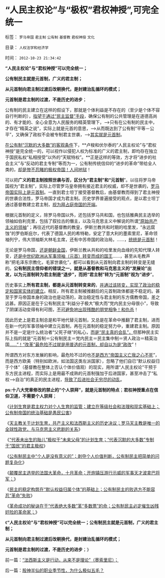 # “人民主权论”与“极权”君权神授”,可完全统一

标签： `罗马帝国` `君主制` `公有制` `基督教` `君权神授` `文化` 

目录： `人权法学和经济学`

时间： `2012-10-23 21:34:42`

**“人民主权论”与“君权神授”可以完全统一；**

**公有制民主就是元首制，广义的君主制；**

**从元首制向君主制过渡后改朝换代，是封建治乱循环的模式；**

**元首制是君主制的过渡，不是历史的进步**；

公有制的民主建立在这样的假设下，那就是个体利益是不存在的（至少是个体不容自行判断的），[指望于通过“民主监督”手段](../../../2009/3/2/人性本私；民主不是治腐败的速效灵丹.md)，确保公有制的公共管理是在道德高尚的、有才能的、全心全意为人民服务的精英管理下，——>只有在公有制的民主中，才存在“精英之说”，实际上就是元首的意思，——>从而既达到了公有制“平等－公平”，又确保了政权不会被专制君主世袭，——>[其实就是元首制](../../../2012/5/8/乌托邦的元首，形象总是无可奈何花落去.md)。

[在公有制“沉默的大多数”的客观条件](../../../2012/9/13/瞎了眼的公害，沉默中的国民.md)下，**卢梭和伏尔泰的“人民主权论”与“君权神授”是完全统一的，可以视作以侵犯人权为标准的广义的君主制，即均存在独立于国民私权“私相授受”以外的“天赋特权”。**正是这样的等效，方才将“进步的社会主义”与“反动的君主专制”等而为一，公有制传统信仰的“进步的革命”带给全人类的，[却是惨不忍睹的极权帝国！人间地狱](../../../2012/8/22/天堂，地狱，信仰，个人主义.md)！

可以把**广义的君主制按照世袭与否，区分为“君主制”和“元首制**”。以往将罗马帝国视为“君主制”，实际上尽管罗马皇帝拥有接近君主的权威，却不是世袭的，[罗马帝国实际上是元首制](../../../2010/11/27/政教合一的党团组织胜过个人威权政治.md)。一直到君士坦丁接受基督教后，由基督教而得到了君主神授的世袭合法性，罗马帝国才成为君主制。历史学界普遍接受的观点，是以君士坦丁通过基督教建立君主制，[视为拜占庭帝国的开端](../../../2010/9/24/罗马帝国的兴亡和内敛特性.md)。

根据元首制的定义，除罗马帝国以外，还包括罗马共和国，也包括雅典民主选举的领袖如伯利克里，包括了叙拉古的僭主，以及马克思主义中解说的所谓[“原始共产主义的领袖](../../../2011/7/21/“原始共产主义”就是原始奴隶制.md)”；再往近代的基督教的教皇，伊斯兰教共和时期的哈里发，“永远腐蚀”的罗伯斯庇尔，代表了德国人民的希特勒，安定了意大利的墨索里尼，革命领袖列宁，伟大领袖斯大林毛主席，还有中苏帝国的政治局，……，[统统是元首制](../../../2010/11/13/基督教宣布了罗马法治和《罗马法》的灭亡.md)！

无论是罗马帝国，[还是朝鲜金国](../../../2012/1/7/金正恩同学当班长的政治价值.md)，伊斯兰教从共和的哈里发向血缘的先知代理人转变，[还是中世纪欧洲从军事领袖（元首）转变而成的国王](../../../2011/11/20/罗马共和国寡头型民主崩溃的脉络.md)……，甚至从毛教声称“把毛泽东宗教化，毛家世袭化”，都可以看到从元首制向君主制的转变是无缝的。**公有制民主信仰者的错误之一，就是从基督教和马克思主义的“发展论”出发，以为元首制转为君主制是“退步”，而把“君主制”转为“元首制”视为“进步**”。

历史事实上**所有君主制，都是从元首制转变来的**，[并通过该转变，实现了政治的稳定和国家实体的建立](../../../2010/8/17/民主未必进步;；“君权私有”是公有制的必然.md)。相反，所有君主制被推翻后的元首制政体都是不稳定的。甚至于罗马帝国本身的政治也是动荡的，政治稳定性与君主制的东方儒教帝国，差之远甚。原因正是在于公有制民主“利益分子极大”极大而“党内民主分母很小”，导致了阴谋活动变得有利可图，[不可避免地出现残酷的朋党相争！和仇杀](../../../2009/9/20/争取民主就不要搞毛式厚黑政治.md)！

因此历史上是君主制总是和平地代替元首制，又总是在革命中推翻了君主制，进而在新一代的军事领袖中建立元首制，再在元首制的稳定努力中，重建君主制。原因并不是一定是什么统治者“父死子继”的私心，[而是“民主真的会乱”，](../../../2010/5/14/传染性精神病看“民主”确实会乱的.md)但那种民主实际上指的就是“元首制＝公有制民主＝党内民主＝民主集中制＝贤人政治＝精英治国[……”！“改革”最危险不过就是用普选的元首制，却自以为是“政改](../../../2012/3/30/国产公知普遍愚昧，仅有“改变”的共识；.md)”！

所谓西方对东方发展的影响，最危险不过的也[不是西方“帝国主义亡我之心不死](../../../2009/9/30/中国是一个大国！.md)”，而是西方欧美（特别如欧洲，如法国这类左派国家），忽略了他们自已“默认权益归于个体”（基督教在整体上否认个体价值观）的现实，用所谓“人民主权论”干预于东方民主进程，而实际上是用最不成熟的元首制强加于后进国家，甚至冲击了“私权——>自治”的真正的民主进程，[导致了后进社会无穷尽的动乱](../../../2011/10/27/所谓的“人民群众运动”，绝大部分是民粹运动.md)。

**ps:十八大党章修改的禁止的“个人崇拜”，就是元首制的特点**；**君权神授重点在信仰卫道，不需要个人崇拜**；

《[计划生育是君主权力对个人生育的监管；建立在等级社会和法理和现实基础上；公有制帝国的统治基础是愚民公害](../../../2012/10/20/计划生育是君主权力对生育私权的监管.md)》

《[天主教关于计划生育，共产主义和法西斯主义的历史决议；罗马天主教是唯一的全球性政党，与马克思主义悲剧的关系](../../../2012/10/20/天主教关于计划生育，共产主义和法西斯的历史决议；.md)》

《[“代表未出生的胎儿”极权于“未来父母”的计划生育；“代表沉默的大多数”专制于“国民”的君主极权](../../../2012/10/22/基督教信仰的计划生育.md)》

《[公有制民主中“个人是没有意义的”；剥夺个人价值判断，公有制民主把简单的问题复杂化](../../../2012/10/22/公有制民主中“个人没有意义”的集体主义的“愚民”.md)》

《[颠覆民主选举的法国大革命，十月革命；开炮镇压游行示威的军事天才波拿巴将军；](../../../2012/10/22/大炮镇压游行示威的军事天才.md)》

《[民主的稳定构筑在“默认权益归属个体”的基础上；公有制民主的败选方不能容忍“革命”失败](../../../2012/10/23/公有制民主的败选方不可能容忍失败.md)》

《[革命成功的秘诀在于“代表绝大多数”革“多数票”的命；公有制民主必定催生凶残奸险的革命家；](../../../2012/10/23/“法西斯主义是行动，从来不是理论”（墨索里尼）；.md)》

《**“人民主权论”与“君权神授”可以完全统一；公有制民主就是元首制，广义的君主制；**

**从元首制向君主制过渡后改朝换代，是封建治乱循环的模式；**

**元首制是君主制的过渡，不是历史的进步**；》



前一篇：[“法西斯主义是行动，从来不是理论”（墨索里尼）；](../../../2012/10/23/“法西斯主义是行动，从来不是理论”（墨索里尼）；.md)

后一篇：[股神半仙的职业季节性，为什么极似五毛？](../../../2012/10/23/股神半仙的职业季节性，为什么极似五毛？.md)